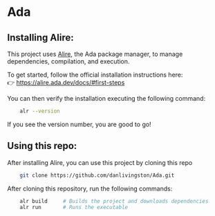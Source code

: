 # Ada

## Installing Alire:

This project uses [Alire](https://alire.ada.dev), the Ada package manager, to manage dependencies, compilation, and execution.

To get started, follow the official installation instructions here:  
👉 https://alire.ada.dev/docs/#first-steps

You can then verify the installation executing the following command:
```bash
    alr --version
```
If you see the version number, you are good to go!

## Using this repo:
After installing Alire, you can use this project by cloning this repo
```bash
    git clone https://github.com/danlivingston/Ada.git
```

After cloning this repository, run the following commands:
```bash
    alr build     # Builds the project and downloads dependencies
    alr run       # Runs the executable
```
